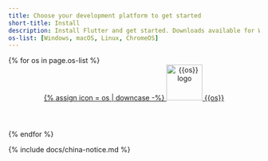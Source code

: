 ```yaml
---
title: Choose your development platform to get started
short-title: Install
description: Install Flutter and get started. Downloads available for Windows, macOS, Linux, and ChromeOS operating systems.
os-list: [Windows, macOS, Linux, ChromeOS]
---
```


<div class="card-deck mb-8">
{% for os in page.os-list %}
  <a class="card" id="install-{{os | remove: ' ' | downcase}}" href="/get-started/install/{{os | remove: ' ' | downcase}}">
    <div class="card-body">
      <header class="card-title text-center m-0">
        <span class="d-block h1">
          {% assign icon = os | downcase -%}
            <img src="/assets/images/docs/brand-svg/{{icon}}.svg" width="72" height="72" aria-hidden="true" alt="{{os}} logo"> 
        </span>
        <span class="text-muted text-nowrap">{{os}}</span>
      </header>
    </div>
  </a>
{% endfor %}
</div>

{% include docs/china-notice.md %}
